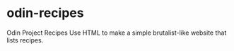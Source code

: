 # odin-recipes
Odin Project Recipes 
Use HTML to make a simple brutalist-like website that lists recipes.